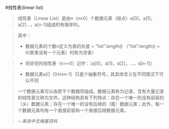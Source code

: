 #线性表(linear list)

> 线性表（Linear List）是由n（n≥0）个数据元素（结点）a[0]，a[1]，a[2]…，a[n-1]组成的有限序列。

> 其中：

> - 数据元素的个数n定义为表的长度 = "list".length() （"list".length() = 0(表里没有一个元素）时称为空表）

> - 将非空的线性表（n>=0）记作：（a[0]，a[1]，a[2]，…，a[n-1]）

> - 数据元素a[i]（0≤i≤n-1）只是个抽象符号，其具体含义在不同情况下可以不同

> 一个数据元素可以由若干个数据项组成。数据元素称为记录，含有大量记录的线性表又称为文件。这种结构具有下列特点：存在一个唯一的没有前驱的（头）数据元素；存在一个唯一的没有后继的（尾）数据元素；此外，每一个数据元素均有一个直接前驱和一个直接后继数据元素。

> --<i>来自中文维基百科</i>
